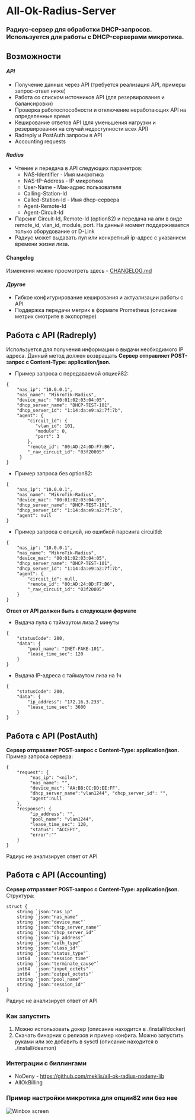 # All-Ok-Radius-Server
### Радиус-сервер для обработки DHCP-запросов. Используется для работы с DHCP-серверами микротика.

## Возможности    
#### ***API***    
* Получение данных через API (требуется реализация API, примеры запрос-ответ ниже)
* Работа со списком источников API (для резервирования и балансировки)   
* Проверка работоспособности и отключение неработающих API на определенные время     
* Кеширование ответов API (для уменьшения нагрузки и резервирования на случай недоступности всех API)
* Radreply и PostAuth запросы в API
* Accounting requests

#### ***Radius***     
* Чтение и передача в API следующих параметров: 
   * NAS-Identifier - Имя микротика    
   * NAS-IP-Address  - IP микротика    
   * User-Name - Мак-адрес пользователя    
   * Calling-Station-Id    
   * Called-Station-Id - Имя dhcp-сервера    
   * Agent-Remote-Id   
   * Agent-Circuit-Id    
* Парсинг Circuit-Id, Remote-Id (option82) и передача на апи 
   в виде remote_id, vlan_id, module, port. На данный момент поддерживается только оборудование от D-Link
* Радиус может выдавать пул или конкретный ip-адрес c указанием времени жизни лиза.    
#### Changelog
Изменения можно просмотреть здесь - [CHANGELOG.md](CHANGELOG.md)

#### ***Другое***
* Гибкое конфигурирование кеширования и актуализации работы с API    
* Поддержка передачи метрик в формате Prometheus (описание метрик смотрите в экспортере)
 
## Работа с API (Radreply)
Используется для получения информации о выдачи необходимого IP адреса. Данный метод должен возвращать 
**Сервер отправляет POST-запрос с Content-Type: application/json.**
* Пример запроса с передаваемой опцией82: 
```  
{
    "nas_ip": "10.0.0.1",
    "nas_name": "MikroTik-Radius",
    "device_mac": "00:01:02:03:04:05",
    "dhcp_server_name": "DHCP-TEST-101",
    "dhcp_server_id": "1:14:da:e9:a2:7f:7b",
    "agent": {
        "circuit_id": {
           "vlan_id": 101,
           "module": 0,
           "port": 3
        },
        "remote_id": "00:AD:24:0D:F7:B6",
        "_raw_circuit_id": "03f20005"
     }
}
```     
* Пример запроса без option82:     
```  
{
    "nas_ip": "10.0.0.1",
    "nas_name": "MikroTik-Radius",
    "device_mac": "00:01:02:03:04:05",
    "dhcp_server_name": "DHCP-TEST-101",
    "dhcp_server_id": "1:14:da:e9:a2:7f:7b",
    "agent": null
}
```

* Пример запроса с опцией, но ошибкой парсинга circuitId:     
```  
{
    "nas_ip": "10.0.0.1",
    "nas_name": "MikroTik-Radius",
    "device_mac": "00:01:02:03:04:05",
    "dhcp_server_name": "DHCP-TEST-101",
    "dhcp_server_id": "1:14:da:e9:a2:7f:7b",
    "agent": {
        "circuit_id": null,
        "remote_id": "00:AD:24:0D:F7:B6",
        "_raw_circuit_id": "03f20005"
    }
}
```
**Ответ от API должен быть в следующем формате**    
* Выдача пула с таймаутом лиза 2 минуты     
``` 
{
    "statusCode": 200,
    "data": {
        "pool_name": "INET-FAKE-101",
        "lease_time_sec": 120
    }
}
```    
* Выдача IP-адреса с таймаутом лиза на 1ч     
``` 
{
    "statusCode": 200,
    "data": {
        "ip_address": "172.16.3.233",
        "lease_time_sec": 3600
    }
}
```     

## Работа с API (PostAuth)     
**Сервер отправляет POST-запрос с Content-Type: application/json.**    
Пример запроса сервера:    
```
{
    "request": {
         "nas_ip": "<nil>",
         "nas_name": "", 
         "device_mac": "AA:BB:CC:DD:EE:FF",
         "dhcp_server_name":"vlan1244", "dhcp_server_id": "",
         "agent":null
    },
    "response": {
         "ip_address": "", 
         "pool_name": "vlan1244", 
         "lease_time_sec": 120,
         "status": "ACCEPT",
         "error":""
    }
}
```   
Радиус не анализирует ответ от API    


## Работа с API (Accounting)     
**Сервер отправляет POST-запрос с Content-Type: application/json.**    
Структура:    
```
struct {
	string `json:"nas_ip" 
	string `json:"nas_name"  
	string `json:"device_mac"`
	string `json:"dhcp_server_name"`
	string `json:"dhcp_server_id"`
	string `json:"ip_address"`
	string `json:"auth_type"`
	string `json:"class_id"`
	string `json:"status_type"`
	int64  `json:"session_time"`
	string `json:"terminate_cause"`
	int64  `json:"input_octets"`
	int64  `json:"output_octets"`
	string `json:"pool_name"`
	string `json:"session_id"`
}

```   
Радиус не анализирует ответ от API    

### Как запустить       
1. Можно использовать докер (описание находится в ./install/docker)    
2. Скачать бинарник с релизов и пример конфига. Можно запустить руками или же добавить в sysctl (описание находится в ./install/deamon)     

### Интеграции c биллингами
* NoDeny - https://github.com/meklis/all-ok-radius-nodeny-lib   
* AllOkBilling   
### Пример настройки микротика для опции82 или без нее 
![Winbox screen](doc/mikrotik_screen.png)
